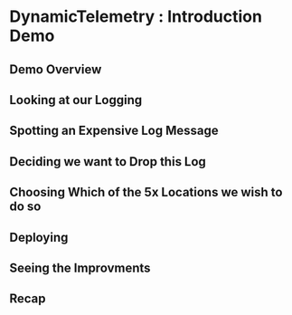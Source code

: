 # DynamicTelemetry : Introduction Demo

## Demo Overview

## Looking at our Logging

## Spotting an Expensive Log Message

## Deciding we want to Drop this Log

## Choosing Which of the 5x Locations we wish to do so

## Deploying

## Seeing the Improvments

## Recap
